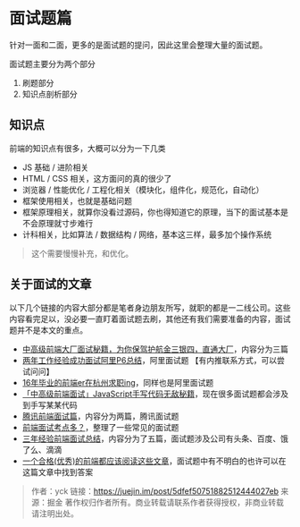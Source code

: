 # 面试题篇

针对一面和二面，更多的是面试题的提问，因此这里会整理大量的面试题。



面试题主要分为两个部分

1. 刷题部分
2. 知识点剖析部分



## 知识点

前端的知识点有很多，大概可以分为一下几类

- JS 基础 / 进阶相关
- HTML /  CSS 相关，这方面问的真的很少了
- 浏览器 / 性能优化 / 工程化相关（模块化，组件化，规范化，自动化）
- 框架使用相关，也就是基础问题
- 框架原理相关，就算你没看过源码，你也得知道它的原理，当下的面试基本是不会原理就寸步难行
- 计科相关，比如算法 / 数据结构 / 网络，基本这三样，最多加个操作系统



> 这个需要慢慢补充，和优化。



## 关于面试的文章

以下几个链接的内容大部分都是笔者身边朋友所写，就职的都是一二线公司。这些内容看完足以，没必要一直盯着面试题去刷，其他还有我们需要准备的内容，面试题并不是本文的重点。

- [中高级前端大厂面试秘籍，为你保驾护航金三银四，直通大厂](https://juejin.im/post/5c64d15d6fb9a049d37f9c20)，内容分为三篇
- [两年工作经验成功面试阿里P6总结](https://juejin.im/post/5d690c726fb9a06b155dd40d)，阿里面试题 【有内推联系方式，可以尝试问问】
- [16年毕业的前端er在杭州求职ing](https://juejin.im/post/5a64541bf265da3e2d338862)，同样也是阿里面试题
- [「中高级前端面试」JavaScript手写代码无敌秘籍](https://juejin.im/post/5c9c3989e51d454e3a3902b6)，现在很多面试题都会涉及到手写某某代码
- [腾讯前端面试篇](https://juejin.im/post/5c19c1b6e51d451d1e06c163)，内容分为两篇，腾讯面试题
- [前端面试考点多？](https://juejin.im/post/5aae076d6fb9a028cc6100a9)，整理了一些常见的面试题
- [三年经验前端面试总结](https://juejin.im/post/5d9c2005f265da5bb977c55e)，内容分为了五篇，面试题涉及公司有头条、百度、饿了么、滴滴
- [一个合格(优秀)的前端都应该阅读这些文章](https://juejin.im/post/5d387f696fb9a07eeb13ea60)，面试题中有不明白的也许可以在这篇文章中找到答案



> 作者：yck
> 链接：https://juejin.im/post/5dfef50751882512444027eb
> 来源：掘金
> 著作权归作者所有。商业转载请联系作者获得授权，非商业转载请注明出处。